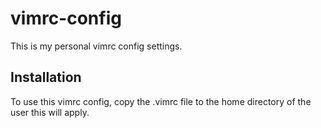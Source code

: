 # vimrc-config
This is my personal vimrc config settings.

## Installation
To use this vimrc config, copy the .vimrc file to the home directory of the user this will apply.
